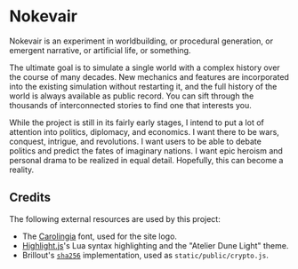 # Nokevair

Nokevair is an experiment in worldbuilding, or procedural generation, or emergent narrative, or artificial life, or something.

The ultimate goal is to simulate a single world with a complex history over the course of many decades. New mechanics and features are incorporated into the existing simulation without restarting it, and the full history of the world is always available as public record. You can sift through the thousands of interconnected stories to find one that interests you.

While the project is still in its fairly early stages, I intend to put a lot of attention into politics, diplomacy, and economics. I want there to be wars, conquest, intrigue, and revolutions. I want users to be able to debate politics and predict the fates of imaginary nations. I want epic heroism and personal drama to be realized in equal detail. Hopefully, this can become a reality.

## Credits

The following external resources are used by this project:

- The [Carolingia](https://www.dafont.com/carolingia.font) font, used for the site logo.
- [Highlight.js](https://highlightjs.org)'s Lua syntax highlighting and the "Atelier Dune Light" theme.
- Brillout's [`sha256`](https://github.com/brillout/forge-sha256) implementation, used as `static/public/crypto.js`.
